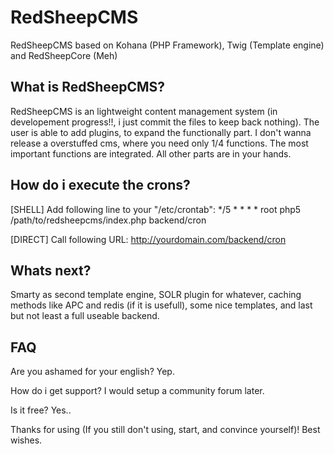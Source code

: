 # RedSheepCMS

RedSheepCMS based on Kohana (PHP Framework), Twig (Template engine) and RedSheepCore (Meh)

## What is RedSheepCMS?
RedSheepCMS is an lightweight content management system (in developement progress!!, i just commit the files to keep back nothing).
The user is able to add plugins, to expand the functionally part. I don't wanna release a overstuffed cms, where you need only 1/4 functions.
The most important functions are integrated. All other parts are in your hands.


## How do i execute the crons?

[SHELL] Add following line to your "/etc/crontab":
*/5 * * * *  root            php5 /path/to/redsheepcms/index.php backend/cron

[DIRECT] Call following URL:
http://yourdomain.com/backend/cron


## Whats next?
Smarty as second template engine, SOLR plugin for whatever, caching methods like APC and redis (if it is usefull), some nice templates, and last but not least a full useable backend.

## FAQ
Are you ashamed for your english?
Yep.

How do i get support?
I would setup a community forum later.

Is it free?
Yes..


Thanks for using (If you still don't using, start, and convince yourself)!
Best wishes.
